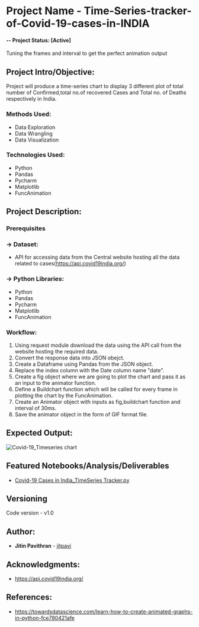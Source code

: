 
# Project Name - Time-Series-tracker-of-Covid-19-cases-in-INDIA

#### -- Project Status: [Active]
Tuning the frames and interval to get the perfect animation output

## Project Intro/Objective:
Project will produce a time-series chart to display 3 different plot of total number of Confirmed,total no.of recovered Cases and Total no. of Deaths respectively in India.

### Methods Used:
* Data Exploration
* Data Wrangling
* Data Visualization

### Technologies Used:
* Python
* Pandas
* Pycharm
* Matplotlib
* FuncAnimation 

## Project Description:

### Prerequisites
  ### -> Dataset:
  * API for accessing data from the Central website hosting all the data related to cases(https://api.covid19india.org/)
  
  ### -> Python Libraries:
  * Python
  * Pandas
  * Pycharm
  * Matplotlib
  * FuncAnimation
  
### Workflow:
1. Using request module download the data using the API call from the website hosting the required data.
2. Convert the response data into JSON obejct.
3. Create a Dataframe using Pandas from the JSON object.
4. Replace the index column with the Date column name "date".
5. Create a fig object where we are going to plot the chart and pass it as an input to the animator function.
6. Define a Buildchart function which will be called for every frame in plotting the chart by the FuncAnimation.
7. Create an Animator object with inputs as fig,buildchart function and interval of 30ms.
8. Save the animator object in the form of GIF format file.

## Expected Output:
 ![Covid-19_Timeseries chart](https://github.com/jitpavi/Time-Series-tracker-of-Covid-19-cases-in-INDIA/blob/master/Covid-19_Timeseries.gif)

## Featured Notebooks/Analysis/Deliverables
* [Covid-19 Cases in India_TimeSeries Tracker.py](https://github.com/jitpavi/Time-Series-tracker-of-Covid-19-cases-in-INDIA/blob/master/Covid-19%20Cases%20in%20India_TimeSeries%20Tracker.py)

## Versioning
Code version - v1.0

## Author:

* **Jitin Pavithran** - [jitpavi](https://github.com/jitpavi)

## Acknowledgments:

* https://api.covid19india.org/

## References:

* https://towardsdatascience.com/learn-how-to-create-animated-graphs-in-python-fce780421afe
